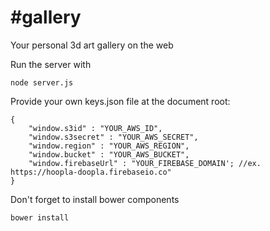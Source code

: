 \#gallery
========

Your personal 3d  art gallery on the web

Run the server with

    node server.js

Provide your own keys.json file at the document root:

    {
        "window.s3id" : "YOUR_AWS_ID",
        "window.s3secret" : "YOUR_AWS_SECRET",
        "window.region" : "YOUR_AWS_REGION",
        "window.bucket" : "YOUR_AWS_BUCKET",
        "window.firebaseUrl" : "YOUR_FIREBASE_DOMAIN'; //ex. https://hoopla-doopla.firebaseio.co"
    }

Don't forget to install bower components

    bower install
